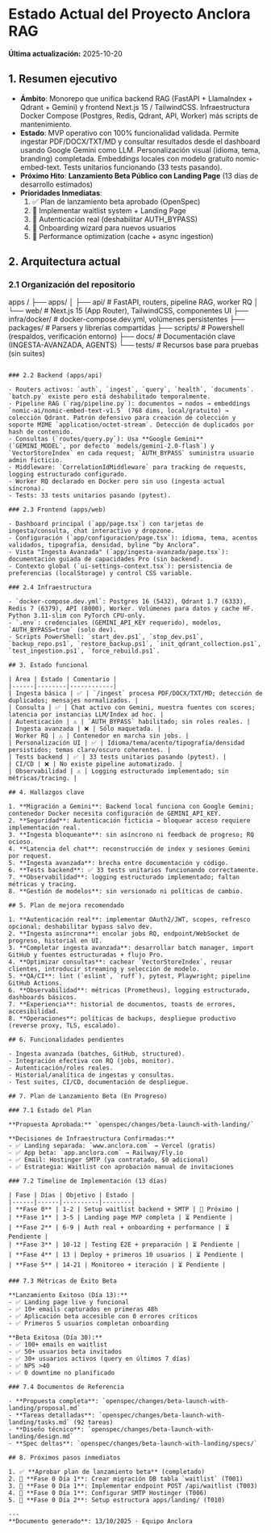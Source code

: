 # Estado Actual del Proyecto Anclora RAG

**Última actualización:** 2025-10-20

## 1. Resumen ejecutivo

- **Ámbito**: Monorepo que unifica backend RAG (FastAPI + LlamaIndex + Qdrant + Gemini) y frontend Next.js 15 / TailwindCSS. Infraestructura Docker Compose (Postgres, Redis, Qdrant, API, Worker) más scripts de mantenimiento.
- **Estado**: MVP operativo con 100% funcionalidad validada. Permite ingestar PDF/DOCX/TXT/MD y consultar resultados desde el dashboard usando Google Gemini como LLM. Personalización visual (idioma, tema, branding) completada. Embeddings locales con modelo gratuito nomic-embed-text. Tests unitarios funcionando (33 tests pasando).
- **Próximo Hito**: **Lanzamiento Beta Público con Landing Page** (13 días de desarrollo estimados)
- **Prioridades Inmediatas**:
  1. ✅ Plan de lanzamiento beta aprobado (OpenSpec)
  2. 🔄 Implementar waitlist system + Landing Page
  3. 🔄 Autenticación real (deshabilitar AUTH_BYPASS)
  4. 🔄 Onboarding wizard para nuevos usuarios
  5. 🔄 Performance optimization (cache + async ingestion)

## 2. Arquitectura actual

### 2.1 Organización del repositorio

apps
/
├── apps/
│   ├── api/        # FastAPI, routers, pipeline RAG, worker RQ
│   └── web/        # Next.js 15 (App Router), TailwindCSS, componentes UI
├── infra/docker/  # docker-compose.dev.yml, volúmenes persistentes
├── packages/      # Parsers y librerías compartidas
├── scripts/       # Powershell (respaldos, verificación entorno)
├── docs/          # Documentación clave (INGESTA-AVANZADA, AGENTS)
└── tests/         # Recursos base para pruebas (sin suites)

```text

### 2.2 Backend (apps/api)

- Routers activos: `auth`, `ingest`, `query`, `health`, `documents`. `batch.py` existe pero está deshabilitado temporalmente.
- Pipeline RAG (`rag/pipeline.py`): documentos → nodos → embeddings `nomic-ai/nomic-embed-text-v1.5` (768 dims, local/gratuito) → colección Qdrant. Patrón defensivo para creación de colección y soporte MIME `application/octet-stream`. Detección de duplicados por hash de contenido.
- Consultas (`routes/query.py`): Usa **Google Gemini** (`GEMINI_MODEL`, por defecto `models/gemini-2.0-flash`) y `VectorStoreIndex` en cada request; `AUTH_BYPASS` suministra usuario admin ficticio.
- Middleware: `CorrelationIdMiddleware` para tracking de requests, logging estructurado configurado.
- Worker RQ declarado en Docker pero sin uso (ingesta actual síncrona).
- Tests: 33 tests unitarios pasando (pytest).

### 2.3 Frontend (apps/web)

- Dashboard principal (`app/page.tsx`) con tarjetas de ingesta/consulta, chat interactivo y dropzone.
- Configuración (`app/configuracion/page.tsx`): idioma, tema, acentos validados, tipografía, densidad, byline “by Anclora”.
- Vista "Ingesta Avanzada" (`app/ingesta-avanzada/page.tsx`): documentación guiada de capacidades Pro (sin backend).
- Contexto global (`ui-settings-context.tsx`): persistencia de preferencias (localStorage) y control CSS variable.

### 2.4 Infraestructura

- `docker-compose.dev.yml`: Postgres 16 (5432), Qdrant 1.7 (6333), Redis 7 (6379), API (8000), Worker. Volúmenes para datos y cache HF. Python 3.11-slim con PyTorch CPU-only.
- `.env`: credenciales (GEMINI_API_KEY requerido), modelos, `AUTH_BYPASS=true` (solo dev).
- Scripts PowerShell: `start_dev.ps1`, `stop_dev.ps1`, `backup_repo.ps1`, `restore_backup.ps1`, `init_qdrant_collection.ps1`, `test_ingestion.ps1`, `force_rebuild.ps1`.

## 3. Estado funcional

| Área | Estado | Comentario |
|------|--------|------------|
| Ingesta básica | ✅ | `/ingest` procesa PDF/DOCX/TXT/MD; detección de duplicados; mensajes normalizados. |
| Consulta | ✅ | Chat activo con Gemini, muestra fuentes con scores; latencia por instancias LLM/Index ad hoc. |
| Autenticación | ⚠️ | `AUTH_BYPASS` habilitado; sin roles reales. |
| Ingesta avanzada | ❌ | Sólo maquetada. |
| Worker RQ | ⚠️ | Contenedor en marcha sin jobs. |
| Personalización UI | ✅ | Idioma/tema/acento/tipografía/densidad persistidos; temas claro/oscuro coherentes. |
| Tests backend | ✅ | 33 tests unitarios pasando (pytest). |
| CI/CD | ❌ | No existe pipeline automatizado. |
| Observabilidad | ⚠️ | Logging estructurado implementado; sin métricas/tracing. |

## 4. Hallazgos clave

1. **Migración a Gemini**: Backend local funciona con Google Gemini; contenedor Docker necesita configuración de GEMINI_API_KEY.
2. **Seguridad**: Autenticación ficticia → bloquear acceso requiere implementación real.
3. **Ingesta bloqueante**: sin asíncrono ni feedback de progreso; RQ ocioso.
4. **Latencia del chat**: reconstrucción de index y sesiones Gemini por request.
5. **Ingesta avanzada**: brecha entre documentación y código.
6. **Tests backend**: ✅ 33 tests unitarios funcionando correctamente.
7. **Observabilidad**: logging estructurado implementado; faltan métricas y tracing.
8. **Gestión de modelos**: sin versionado ni políticas de cambio.

## 5. Plan de mejora recomendado

1. **Autenticación real**: implementar OAuth2/JWT, scopes, refresco opcional; deshabilitar bypass salvo dev.
2. **Ingesta asíncrona**: encolar jobs RQ, endpoint/WebSocket de progreso, historial en UI.
3. **Completar ingesta avanzada**: desarrollar batch manager, import GitHub y fuentes estructuradas + flujo Pro.
4. **Optimizar consultas**: cachear `VectorStoreIndex`, reusar clientes, introducir streaming y selección de modelo.
5. **QA/CI**: lint (`eslint`, `ruff`), pytest, Playwright; pipeline GitHub Actions.
6. **Observabilidad**: métricas (Prometheus), logging estructurado, dashboards básicos.
7. **Experiencia**: historial de documentos, toasts de errores, accesibilidad.
8. **Operaciones**: políticas de backups, despliegue productivo (reverse proxy, TLS, escalado).

## 6. Funcionalidades pendientes

- Ingesta avanzada (batches, GitHub, structured).
- Integración efectiva con RQ (jobs, monitor).
- Autenticación/roles reales.
- Historial/analítica de ingestas y consultas.
- Test suites, CI/CD, documentación de despliegue.

## 7. Plan de Lanzamiento Beta (En Progreso)

### 7.1 Estado del Plan

**Propuesta Aprobada:** `openspec/changes/beta-launch-with-landing/`

**Decisiones de Infraestructura Confirmadas:**
- ✅ Landing separada: `www.anclora.com` → Vercel (gratis)
- ✅ App beta: `app.anclora.com` → Railway/Fly.io
- ✅ Email: Hostinger SMTP (ya contratado, $0 adicional)
- ✅ Estrategia: Waitlist con aprobación manual de invitaciones

### 7.2 Timeline de Implementación (13 días)

| Fase | Días | Objetivo | Estado |
|------|------|----------|--------|
| **Fase 0** | 1-2 | Setup waitlist backend + SMTP | 🔄 Próximo |
| **Fase 1** | 3-5 | Landing page MVP completa | ⏳ Pendiente |
| **Fase 2** | 6-9 | Auth real + onboarding + performance | ⏳ Pendiente |
| **Fase 3** | 10-12 | Testing E2E + preparación | ⏳ Pendiente |
| **Fase 4** | 13 | Deploy + primeros 10 usuarios | ⏳ Pendiente |
| **Fase 5** | 14-21 | Monitoreo + iteración | ⏳ Pendiente |

### 7.3 Métricas de Éxito Beta

**Lanzamiento Exitoso (Día 13):**
- ✅ Landing page live y funcional
- ✅ 10+ emails capturados en primeras 48h
- ✅ Aplicación beta accesible con 0 errores críticos
- ✅ Primeros 5 usuarios completan onboarding

**Beta Exitosa (Día 30):**
- ✅ 100+ emails en waitlist
- ✅ 50+ usuarios beta invitados
- ✅ 30+ usuarios activos (query en últimos 7 días)
- ✅ NPS >40
- ✅ 0 downtime no planificado

### 7.4 Documentos de Referencia

- **Propuesta completa**: `openspec/changes/beta-launch-with-landing/proposal.md`
- **Tareas detalladas**: `openspec/changes/beta-launch-with-landing/tasks.md` (92 tareas)
- **Diseño técnico**: `openspec/changes/beta-launch-with-landing/design.md`
- **Spec deltas**: `openspec/changes/beta-launch-with-landing/specs/`

## 8. Próximos pasos inmediatos

1. ✅ **Aprobar plan de lanzamiento beta** (completado)
2. 🔄 **Fase 0 Día 1**: Crear migración DB tabla `waitlist` (T001)
3. 🔄 **Fase 0 Día 1**: Implementar endpoint POST /api/waitlist (T003)
4. 🔄 **Fase 0 Día 1**: Configurar SMTP Hostinger (T006)
5. 🔄 **Fase 0 Día 2**: Setup estructura apps/landing/ (T010)

---
**Documento generado**: 13/10/2025 · Equipo Anclora

